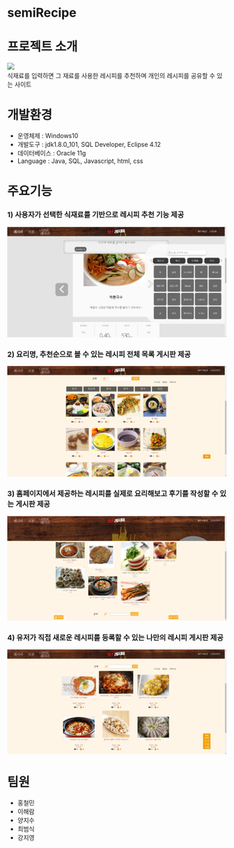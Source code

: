 # semiRecipe

# 프로젝트 소개
<img src="/gitImg/home.PNG"/><br/>
식재료를 입력하면 그 재료를 사용한 레시피를 추천하며 개인의 레시피를 공유할 수 있는 사이트
# 개발환경
- 운영체제 : Windows10
- 개발도구 : jdk1.8.0_101, SQL Developer, Eclipse 4.12
- 데이터베이스 : Oracle 11g
- Language : Java, SQL, Javascript, html, css

# 주요기능
### 1) 사용자가 선택한 식재료를 기반으로 레시피 추천 기능 제공
<img src="/gitImg/레시피 추천기능.PNG"/><br/>

### 2) 요리명, 추천순으로 볼 수 있는 레시피 전체 목록 게시판 제공

<img src="/gitImg/recipe.PNG"/><br/>

### 3) 홈페이지에서 제공하는 레시피를 실제로 요리해보고 후기를 작성할 수 있는 게시판 제공

<img src="/gitImg/review.PNG"/><br/>

### 4) 유저가 직접 새로운 레시피를 등록할 수 있는 나만의 레시피 게시판 제공

<img src="/gitImg/selfrecipe.PNG"/><br/>

# 팀원

- 홍철민
- 이해람
- 양지수
- 최범식
- 강지영
